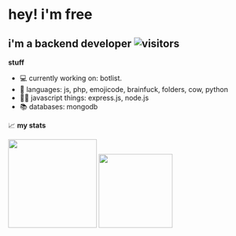 # hey! i'm free

## i'm a backend developer ![visitors](https://visitor-badge.glitch.me/badge?page_id=freegocrazy.435644742)

**stuff**
  
- 💻 currently working on: botlist.
- 💬 languages: js, php, emojicode, brainfuck, folders, cow, python
- 👨‍💻 javascript things: express.js, node.js
- 📚 databases: mongodb

📈 **my stats**

<p>
<img height="180em" src="https://github-readme-stats.vercel.app/api?username=freegocrazy&show_icons=true&hide_border=true&&count_private=true&include_all_commits=true" />
<img height="150em" src="https://github-readme-stats.vercel.app/api/top-langs/?username=freegocrazy&exclude_repo=KNN-Image-Classification&show_icons=true&hide_border=true&layout=compact&langs_count=8"/>
</p>
